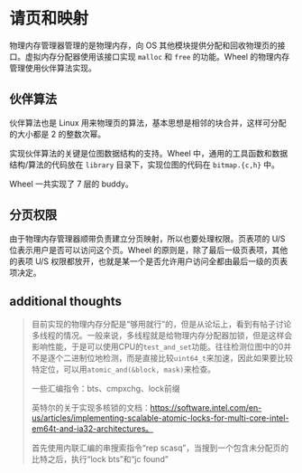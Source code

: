 # 请页和映射

物理内存管理器管理的是物理内存，向 OS 其他模块提供分配和回收物理页的接口。虚拟内存分配器使用该接口实现 `malloc` 和 `free` 的功能。Wheel 的物理内存管理使用伙伴算法实现。

## 伙伴算法

伙伴算法也是 Linux 用来物理页的算法，基本思想是相邻的块合并，这样可分配的大小都是 2 的整数次幂。

实现伙伴算法的关键是位图数据结构的支持。Wheel 中，通用的工具函数和数据结构/算法的代码放在 `library` 目录下，实现位图的代码在 `bitmap.{c,h}` 中。

Wheel 一共实现了 7 层的 buddy。

## 分页权限

由于物理内存管理器顺带负责建立分页映射，所以也要处理权限。页表项的 U/S 位表示用户是否可以访问这个页。Wheel 的原则是，除了最后一级页表项，其他的表项 U/S 权限都放开，也就是某一个是否允许用户访问全都由最后一级的页表项决定。

## additional thoughts

> 目前实现的物理内存分配是“够用就行”的，但是从论坛上，看到有帖子讨论多线程的情况。一般来说，多线程就是给物理内存分配器加锁，但是这样会影响性能，于是可以使用CPU的`test_and_set`功能。往往检测位图中的0并不是逐个二进制位地检测，而是直接比较`uint64_t`来加速，因此如果要比较特定位，可以用`atomic_and(&block, mask)`来检查。
>
> 一些汇编指令：bts、cmpxchg、lock前缀
>
> 英特尔的关于实现多核锁的文档：https://software.intel.com/en-us/articles/implementing-scalable-atomic-locks-for-multi-core-intel-em64t-and-ia32-architectures。
>
> 首先使用内联汇编的串搜索指令“rep scasq”，当搜到一个包含未分配页的比特之后，执行“lock bts”和“jc found”


